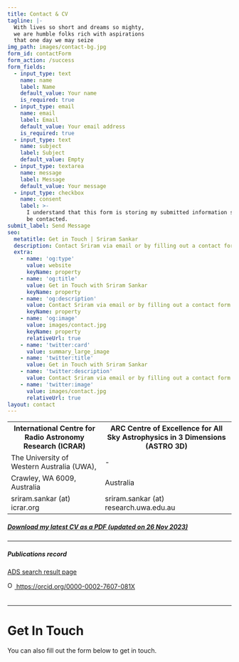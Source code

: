 ```yaml
---
title: Contact & CV
tagline: |-
  With lives so short and dreams so mighty,
  we are humble folks rich with aspirations
  that one day we may seize
img_path: images/contact-bg.jpg
form_id: contactForm
form_action: /success
form_fields:
  - input_type: text
    name: name
    label: Name
    default_value: Your name
    is_required: true
  - input_type: email
    name: email
    label: Email
    default_value: Your email address
    is_required: true
  - input_type: text
    name: subject
    label: Subject
    default_value: Empty
  - input_type: textarea
    name: message
    label: Message
    default_value: Your message
  - input_type: checkbox
    name: consent
    label: >-
      I understand that this form is storing my submitted information so I can
      be contacted.
submit_label: Send Message
seo:
  metatitle: Get in Touch | Sriram Sankar
  description: Contact Sriram via email or by filling out a contact form. 
  extra:
    - name: 'og:type'
      value: website
      keyName: property
    - name: 'og:title'
      value: Get in Touch with Sriram Sankar
      keyName: property
    - name: 'og:description'
      value: Contact Sriram via email or by filling out a contact form.
      keyName: property
    - name: 'og:image'
      value: images/contact.jpg
      keyName: property
      relativeUrl: true
    - name: 'twitter:card'
      value: summary_large_image
    - name: 'twitter:title'
      value: Get in Touch with Sriram Sankar
    - name: 'twitter:description'
      value: Contact Sriram via email or by filling out a contact form.
    - name: 'twitter:image'
      value: images/contact.jpg
      relativeUrl: true
layout: contact
---
```


<table>
  <tr>
    <th>International Centre for Radio Astronomy Research (ICRAR)</th>
    <th>ARC Centre of Excellence for All Sky Astrophysics in 3 Dimensions (ASTRO 3D)</th>
  </tr>
  <tr>
    <td>The University of Western Australia (UWA),</td>
    <td> - </td>
  </tr>
  <tr>
    <td>Crawley, WA 6009, Australia</td>
    <td>Australia</td>
  </tr>
  <tr>
    <td>sriram.sankar (at) icrar.org</td>
    <td>sriram.sankar (at) research.uwa.edu.au</td>   
  </tr>
</table>

##### [Download my latest CV as a PDF (updated on 26 Nov 2023)](/ssankar_Nov2023_cv.pdf)

---

##### Publications record

[ADS search result page](https://ui.adsabs.harvard.edu/search/q=docs(29fedbfddfa601303a88e5815bb403a0)&sort=date%20desc%2C%20bibcode%20desc&p_=0)
<div style="padding-bottom:20px;">
  <div>
    <a href=" https://orcid.org/0000-0002-7607-081X ">
      <img alt="ORCID logo" src="https://info.orcid.org/wp-content/uploads/2019/11/orcid_16x16.png" width="16" height="16" />
      https://orcid.org/0000-0002-7607-081X 
    </a>
  </div>
</div>

--- 

# Get In Touch

<p>
You can also fill out the form below to get in touch.
</p>
